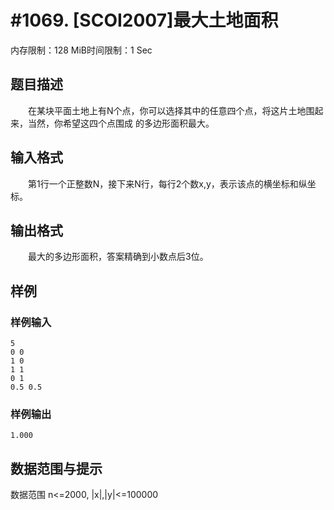 # #1069. [SCOI2007]最大土地面积

内存限制：128 MiB时间限制：1 Sec

## 题目描述

　　在某块平面土地上有N个点，你可以选择其中的任意四个点，将这片土地围起来，当然，你希望这四个点围成
的多边形面积最大。

## 输入格式

　　第1行一个正整数N，接下来N行，每行2个数x,y，表示该点的横坐标和纵坐标。

## 输出格式

　　最大的多边形面积，答案精确到小数点后3位。

## 样例

### 样例输入

    
    5
    0 0
    1 0
    1 1
    0 1
    0.5 0.5
    

### 样例输出

    
    1.000
    

## 数据范围与提示

数据范围 n<=2000, |x|,|y|<=100000
